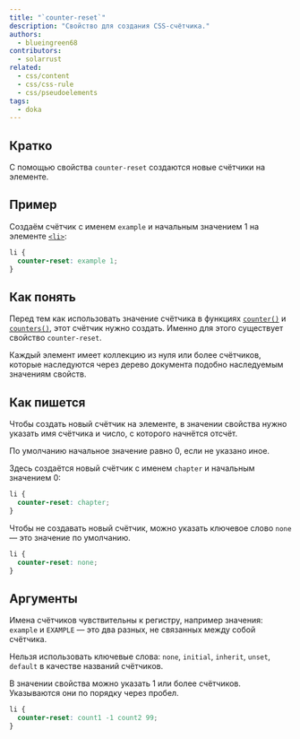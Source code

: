```yaml
---
title: "`counter-reset`"
description: "Свойство для создания CSS-счётчика."
authors:
  - blueingreen68
contributors:
  - solarrust
related:
  - css/content
  - css/css-rule
  - css/pseudoelements
tags:
  - doka
---
```


## Кратко

С помощью свойства `counter-reset` создаются новые счётчики на элементе.

## Пример

Создаём счётчик с именем `example` и начальным значением 1 на элементе [`<li>`](/html/li/):

```css
li {
  counter-reset: example 1;
}
```

## Как понять

Перед тем как использовать значение счётчика в функциях [`counter()`](/css/counter-counters/) и [`counters()`](/css/counter-counters/), этот счётчик нужно создать. Именно для этого существует свойство `counter-reset`.

Каждый элемент имеет коллекцию из нуля или более счётчиков, которые наследуются через дерево документа подобно наследуемым значениям свойств.

## Как пишется

Чтобы создать новый счётчик на элементе, в значении свойства нужно указать имя счётчика и число, с которого начнётся отсчёт.

По умолчанию начальное значение равно 0, если не указано иное.

Здесь создаётся новый счётчик с именем `chapter` и начальным значением 0:

```css
li {
  counter-reset: chapter;
}
```

Чтобы не создавать новый счётчик, можно указать ключевое слово `none` — это значение по умолчанию.

```css
li {
  counter-reset: none;
}
```

## Аргументы

Имена счётчиков чувствительны к регистру, например значения: `example` и `EXAMPLE` — это два разных, не связанных между собой счётчика.

Нельзя использовать ключевые слова: `none`, `initial`, `inherit`, `unset`, `default` в качестве названий счётчиков.

В значении свойства можно указать 1 или более счётчиков. Указываются они по порядку через пробел.

```css
li {
  counter-reset: count1 -1 count2 99;
}
```

